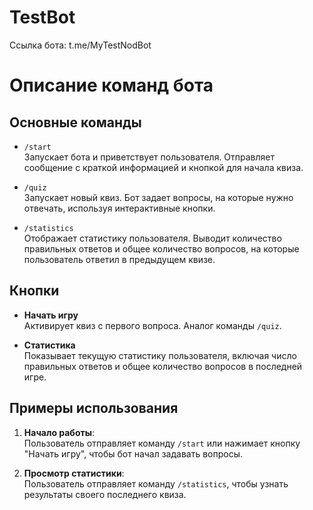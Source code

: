 # TestBot

Ссылка бота: t.me/MyTestNodBot

# Описание команд бота

## Основные команды

- `/start`  
  Запускает бота и приветствует пользователя. Отправляет сообщение с краткой информацией и кнопкой для начала квиза.

- `/quiz`  
  Запускает новый квиз. Бот задает вопросы, на которые нужно отвечать, используя интерактивные кнопки.

- `/statistics`  
  Отображает статистику пользователя. Выводит количество правильных ответов и общее количество вопросов, на которые пользователь ответил в предыдущем квизе.

## Кнопки

- **Начать игру**  
  Активирует квиз с первого вопроса. Аналог команды `/quiz`.

- **Статистика**  
  Показывает текущую статистику пользователя, включая число правильных ответов и общее количество вопросов в последней игре.

## Примеры использования

1. **Начало работы**:  
   Пользователь отправляет команду `/start` или нажимает кнопку "Начать игру", чтобы бот начал задавать вопросы.

2. **Просмотр статистики**:  
   Пользователь отправляет команду `/statistics`, чтобы узнать результаты своего последнего квиза.
